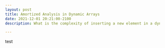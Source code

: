 ```yaml
---
layout: post
title: Amortized Analysis in Dynamic Arrays
date: 2021-12-01 20:21:00-2100
description: What is the complexity of inserting a new element in a dynamic array?

---
```

test

